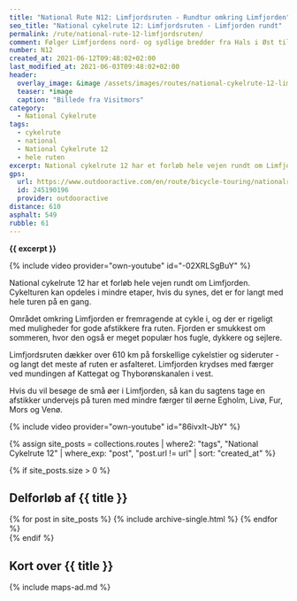```yaml
---
title: "National Rute N12: Limfjordsruten - Rundtur omkring Limfjorden"
seo_title: "National cykelrute 12: Limfjordsruten - Limfjorden rundt"
permalink: /rute/national-rute-12-limfjordsruten/
comment: Følger Limfjordens nord- og sydlige bredder fra Hals i Øst til Thyborøn i vest
number: N12
created_at: 2021-06-12T09:48:02+02:00
last_modified_at: 2021-06-03T09:48:02+02:00
header:
  overlay_image: &image /assets/images/routes/national-cykelrute-12-limfjordsruten.jpg
  teaser: *image
  caption: "Billede fra Visitmors"
category:
  - National Cykelrute
tags:
  - cykelrute
  - national
  - National Cykelrute 12
  - hele ruten
excerpt: National cykelrute 12 har et forløb hele vejen rundt om Limfjorden. Cykelturen kan opdeles i mindre etaper, hvis du synes, det er for langt med hele turen på en gang.
gps:
  url: https://www.outdooractive.com/en/route/bicycle-touring/nationalrute-12-limfjordsruten/245190196/
  id: 245190196
  provider: outdooractive
distance: 610
asphalt: 549
rubble: 61
---
```


**{{ excerpt }}**

{% include video provider="own-youtube" id="-02XRLSgBuY" %}

National cykelrute 12 har et forløb hele vejen rundt om Limfjorden. Cykelturen kan opdeles i mindre etaper, hvis du synes, det er for langt med hele turen på en gang.

Området omkring Limfjorden er fremragende at cykle i, og der er rigeligt med muligheder for gode afstikkere fra ruten. Fjorden er smukkest om sommeren, hvor den også er meget populær hos fugle, dykkere og sejlere.

Limfjordsruten dækker over 610 km på forskellige cykelstier og sideruter - og langt det meste af ruten er asfalteret. Limfjorden krydses med færger ved mundingen af ​​Kattegat og Thyborønskanalen i vest.

Hvis du vil besøge de små øer i Limfjorden, så kan du sagtens tage en afstikker undervejs på turen med mindre færger til øerne Egholm, Livø, Fur, Mors og Venø.

{% include video provider="own-youtube" id="86ivxIt-JbY" %}

{% assign site_posts = collections.routes | where2: "tags", "National Cykelrute 12" | where_exp: "post", "post.url != url" | sort: "created_at" %}

{% if site_posts.size > 0 %}

## Delforløb af {{ title }}

<div class="feature__wrapper">
  {% for post in site_posts %}
    {% include archive-single.html %}
  {% endfor %}
</div>
{% endif %}

## Kort over {{ title }}

{% include maps-ad.md %}

